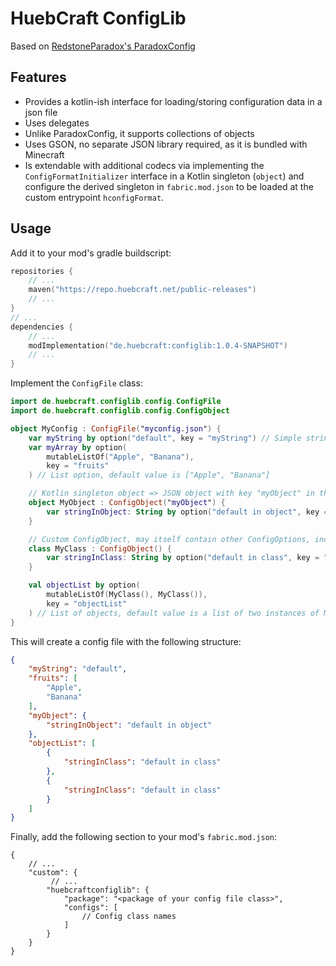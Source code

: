 # HuebCraft ConfigLib

Based on [RedstoneParadox's ParadoxConfig](https://github.com/RedstoneParadox/ParadoxConfig)

## Features

- Provides a kotlin-ish interface for loading/storing configuration data in a json file
- Uses delegates
- Unlike ParadoxConfig, it supports collections of objects
- Uses GSON, no separate JSON library required, as it is bundled with Minecraft
- Is extendable with additional codecs via implementing the
  ``ConfigFormatInitializer`` interface in a Kotlin singleton (``object``) and configure the derived singleton
  in ``fabric.mod.json``
  to be loaded at the custom entrypoint ``hconfigFormat``.

## Usage

Add it to your mod's gradle buildscript:

```kotlin
repositories {
    // ...
    maven("https://repo.huebcraft.net/public-releases")
    // ...
}
// ...
dependencies {
    // ...
    modImplementation("de.huebcraft:configlib:1.0.4-SNAPSHOT")
    // ...
}
```

Implement the ``ConfigFile`` class:

```kotlin
import de.huebcraft.configlib.config.ConfigFile
import de.huebcraft.configlib.config.ConfigObject

object MyConfig : ConfigFile("myconfig.json") {
    var myString by option("default", key = "myString") // Simple string option, default value is "default"
    var myArray by option(
        mutableListOf("Apple", "Banana"),
        key = "fruits"
    ) // List option, default value is ["Apple", "Banana"]

    // Kotlin singleton object => JSON object with key "myObject" in the config file
    object MyObject : ConfigObject("myObject") {
        var stringInObject: String by option("default in object", key = "stringInObject") // String option in object
    }

    // Custom ConfigObject, may itself contain other ConfigOptions, including ConfigObjects
    class MyClass : ConfigObject() {
        var stringInClass: String by option("default in class", key = "stringInClass") // String option in class
    }

    val objectList by option(
        mutableListOf(MyClass(), MyClass()),
        key = "objectList"
    ) // List of objects, default value is a list of two instances of MyClass
}
```

This will create a config file with the following structure:

```json
{
    "myString": "default",
    "fruits": [
        "Apple",
        "Banana"
    ],
    "myObject": {
        "stringInObject": "default in object"
    },
    "objectList": [
        {
            "stringInClass": "default in class"
        },
        {
            "stringInClass": "default in class"
        }
    ]
}
```

Finally, add the following section to your mod's ``fabric.mod.json``:

```json5
{
    // ...
    "custom": {
         // ...
        "huebcraftconfiglib": {
            "package": "<package of your config file class>",
            "configs": [
                // Config class names
            ]
        }
    }
}
```
